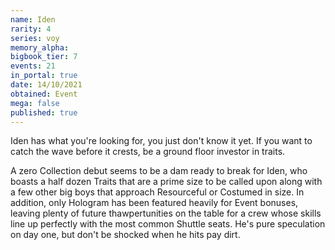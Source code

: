 ```yaml
---
name: Iden
rarity: 4
series: voy
memory_alpha:
bigbook_tier: 7
events: 21
in_portal: true
date: 14/10/2021
obtained: Event
mega: false
published: true
---
```


Iden has what you're looking for, you just don't know it yet. If you want to catch the wave before it crests, be a ground floor investor in traits. 

A zero Collection debut seems to be a dam ready to break for Iden, who boasts a half dozen Traits that are a prime size to be called upon along with a few other big boys that approach Resourceful or Costumed in size. In addition, only Hologram has been featured heavily for Event bonuses, leaving plenty of future thawpertunities on the table for a crew whose skills line up perfectly with the most common Shuttle seats. He's pure speculation on day one, but don't be shocked when he hits pay dirt.
